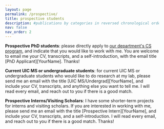 ```yaml
---
layout: page
permalink: /prospective/
title: prospective students
description: #publications by categories in reversed chronological order. generated by jekyll-scholar.
nav: false
nav_order: 2
---
```

**Prospective PhD students**: please directly apply to [our department's CS program](https://cs.uic.edu/graduate/admissions/phd/), and indicate that you would like to work with me. You are welcome to email me your CV, transcripts, and a self-introduction, with the email title [PhD Applicant][YourName]. Thanks!

**Current UIC MS or undergraduate students**: for current UIC MS or undergraduate students who would like to do research at my lab, please send me an email with the title [UIC MS/Undergrad][YourName], and include your CV, transcripts, and anything else you want to tell me. I will read every email, and reach out to you if there is a good match.

**Prospective Interns/Visiting Scholars**: I have some shorter-term projects for interns and visiting scholars. If you are interested in working with me, please send me an email with the title [Prospective Intern][YourName], and include your CV, transcripts, and a self-introduction. I will read every email, and reach out to you if there is a good match. Thanks!
